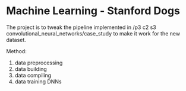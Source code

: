 # Machine Learning - Stanford Dogs

The project is to tweak the pipeline implemented in /p3 c2 s3 convolutional_neural_networks/case_study to make it work for the new dataset.

Method:
1. data preprocessing
2. data building
3. data compiling
4. data training DNNs
